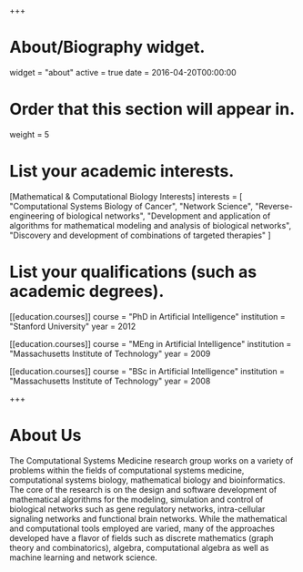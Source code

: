+++
# About/Biography widget.
widget = "about"
active = true
date = 2016-04-20T00:00:00

# Order that this section will appear in.
weight = 5

# List your academic interests.
[Mathematical & Computational Biology Interests]
  interests = [
    "Computational Systems Biology of Cancer",
    "Network Science",
    "Reverse-engineering of biological networks",
    "Development and application of algorithms for mathematical modeling and analysis of biological networks",
    "Discovery and development of combinations of targeted therapies"
  ]

# List your qualifications (such as academic degrees).
[[education.courses]]
  course = "PhD in Artificial Intelligence"
  institution = "Stanford University"
  year = 2012

[[education.courses]]
  course = "MEng in Artificial Intelligence"
  institution = "Massachusetts Institute of Technology"
  year = 2009

[[education.courses]]
  course = "BSc in Artificial Intelligence"
  institution = "Massachusetts Institute of Technology"
  year = 2008
 
+++

# About Us

The Computational Systems Medicine research group works on a variety of problems within the fields of computational systems medicine, computational systems biology, mathematical biology and bioinformatics. The core of the research is on the design and software development of mathematical algorithms for the modeling, simulation and control of biological networks such as gene regulatory networks, intra-cellular signaling networks and functional brain networks. While the mathematical and computational tools employed are varied, many of the approaches developed have a flavor of fields such as discrete mathematics (graph theory and combinatorics), algebra, computational algebra as well as machine learning and network science. 
